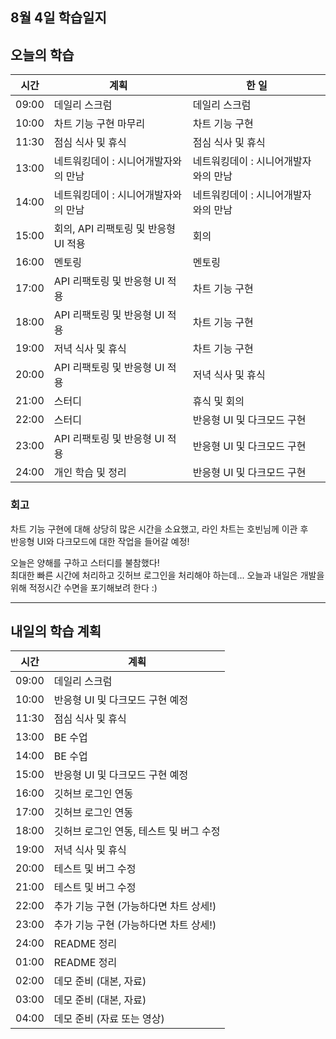 ## 8월 4일 학습일지

## 오늘의 학습

| 시간  | 계획                                 | 한 일                                |
| ----- | ------------------------------------ | ------------------------------------ |
| 09:00 | 데일리 스크럼                        | 데일리 스크럼                        |
| 10:00 | 차트 기능 구현 마무리                | 차트 기능 구현                       |
| 11:30 | 점심 식사 및 휴식                    | 점심 식사 및 휴식                    |
| 13:00 | 네트워킹데이 : 시니어개발자와의 만남 | 네트워킹데이 : 시니어개발자와의 만남 |
| 14:00 | 네트워킹데이 : 시니어개발자와의 만남 | 네트워킹데이 : 시니어개발자와의 만남 |
| 15:00 | 회의, API 리팩토링 및 반응형 UI 적용 | 회의                                 |
| 16:00 | 멘토링                               | 멘토링                               |
| 17:00 | API 리팩토링 및 반응형 UI 적용       | 차트 기능 구현                       |
| 18:00 | API 리팩토링 및 반응형 UI 적용       | 차트 기능 구현                       |
| 19:00 | 저녁 식사 및 휴식                    | 차트 기능 구현                       |
| 20:00 | API 리팩토링 및 반응형 UI 적용       | 저녁 식사 및 휴식                    |
| 21:00 | 스터디                               | 휴식 및 회의                         |
| 22:00 | 스터디                               | 반응형 UI 및 다크모드 구현           |
| 23:00 | API 리팩토링 및 반응형 UI 적용       | 반응형 UI 및 다크모드 구현           |
| 24:00 | 개인 학습 및 정리                    | 반응형 UI 및 다크모드 구현           |

### 회고

차트 기능 구현에 대해 상당히 많은 시간을 소요했고, 라인 차트는 호빈님께 이관 후  
반응형 UI와 다크모드에 대한 작업을 들어갈 예정!

오늘은 양해를 구하고 스터디를 불참했다!  
최대한 빠른 시간에 처리하고 깃허브 로그인을 처리해야 하는데... 오늘과 내일은 개발을 위해 적정시간 수면을 포기해보려 한다 :)

---

## 내일의 학습 계획

| 시간  | 계획                                    |
| ----- | --------------------------------------- |
| 09:00 | 데일리 스크럼                           |
| 10:00 | 반응형 UI 및 다크모드 구현 예정         |
| 11:30 | 점심 식사 및 휴식                       |
| 13:00 | BE 수업                                 |
| 14:00 | BE 수업                                 |
| 15:00 | 반응형 UI 및 다크모드 구현 예정         |
| 16:00 | 깃허브 로그인 연동                      |
| 17:00 | 깃허브 로그인 연동                      |
| 18:00 | 깃허브 로그인 연동, 테스트 및 버그 수정 |
| 19:00 | 저녁 식사 및 휴식                       |
| 20:00 | 테스트 및 버그 수정                     |
| 21:00 | 테스트 및 버그 수정                     |
| 22:00 | 추가 기능 구현 (가능하다면 차트 상세!)  |
| 23:00 | 추가 기능 구현 (가능하다면 차트 상세!)  |
| 24:00 | README 정리                             |
| 01:00 | README 정리                             |
| 02:00 | 데모 준비 (대본, 자료)                  |
| 03:00 | 데모 준비 (대본, 자료)                  |
| 04:00 | 데모 준비 (자료 또는 영상)              |
